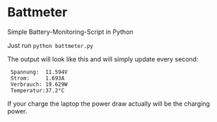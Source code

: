 # Battmeter
Simple Battery-Monitoring-Script in Python

Just run `python battmeter.py`

The output will look like this and will simply update every second:

     Spannung:  11.594V
     Strom:     1.693A
     Verbrauch: 19.629W
     Temperatur:37.2°C
     
If your charge the laptop the power draw actually will be the charging power.

